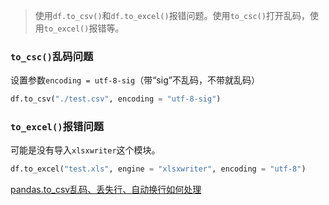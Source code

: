 > 使用`df.to_csv()`和`df.to_excel()`报错问题。使用`to_csc()`打开乱码，使用`to_excel()`报错等。

### `to_csc()`乱码问题

设置参数`encoding = utf-8-sig`（带“sig”不乱码，不带就乱码）

```python
df.to_csv("./test.csv", encoding = "utf-8-sig")
```

### `to_excel()`报错问题

可能是没有导入`xlsxwriter`这个模块。

```python
df.to_excel("test.xls", engine = "xlsxwriter", encoding = "utf-8")
```



[pandas.to_csv乱码、丢失行、自动换行如何处理](https://blog.csdn.net/Today_history/article/details/127517276?ops_request_misc=%257B%2522request%255Fid%2522%253A%2522168294595716800197047922%2522%252C%2522scm%2522%253A%252220140713.130102334.pc%255Fall.%2522%257D&request_id=168294595716800197047922&biz_id=0&utm_medium=distribute.pc_search_result.none-task-blog-2~all~first_rank_ecpm_v1~rank_v31_ecpm-2-127517276-null-null.142%5Ev86%5Ewechat,239%5Ev2%5Einsert_chatgpt&utm_term=to_csv%E4%B9%B1%E7%A0%81&spm=1018.2226.3001.4187)